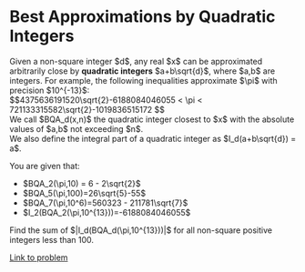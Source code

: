 # Best Approximations by Quadratic Integers

<p>Given a non-square integer $d$, any real $x$ can be approximated arbitrarily close by <b>quadratic integers</b> $a+b\sqrt{d}$, where $a,b$ are integers. For example, the following inequalities approximate $\pi$ with precision $10^{-13}$:<br />
$$4375636191520\sqrt{2}-6188084046055 &lt; \pi &lt; 721133315582\sqrt{2}-1019836515172 $$<br /> 
We call $BQA_d(x,n)$ the quadratic integer closest to $x$ with the absolute values of $a,b$ not exceeding $n$.<br /> We also define the integral part of a quadratic integer as $I_d(a+b\sqrt{d}) = a$.</p>

<p>You are given that:</p>
<ul><li>$BQA_2(\pi,10) = 6 - 2\sqrt{2}$</li>
<li>$BQA_5(\pi,100)=26\sqrt{5}-55$</li>
<li>$BQA_7(\pi,10^6)=560323 - 211781\sqrt{7}$</li>
<li>$I_2(BQA_2(\pi,10^{13}))=-6188084046055$</li></ul><p>Find the sum of $|I_d(BQA_d(\pi,10^{13}))|$ for all  non-square positive integers less than 100.</p>

[Link to problem](https://projecteuler.net/problem=591)
